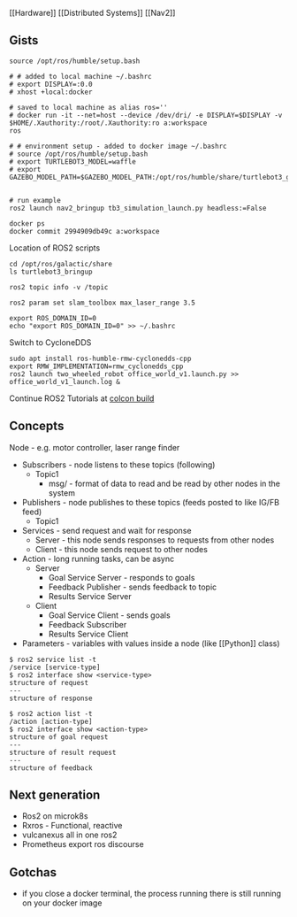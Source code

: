 [[Hardware]] [[Distributed Systems]] [[Nav2]]

## Gists
```
source /opt/ros/humble/setup.bash
```

```
# # added to local machine ~/.bashrc
# export DISPLAY=:0.0
# xhost +local:docker

# saved to local machine as alias ros=''
# docker run -it --net=host --device /dev/dri/ -e DISPLAY=$DISPLAY -v $HOME/.Xauthority:/root/.Xauthority:ro a:workspace
ros

# # environment setup - added to docker image ~/.bashrc
# source /opt/ros/humble/setup.bash
# export TURTLEBOT3_MODEL=waffle
# export GAZEBO_MODEL_PATH=$GAZEBO_MODEL_PATH:/opt/ros/humble/share/turtlebot3_gazebo/models


# run example
ros2 launch nav2_bringup tb3_simulation_launch.py headless:=False

docker ps
docker commit 2994909db49c a:workspace
```

Location of ROS2 scripts
```
cd /opt/ros/galactic/share
ls turtlebot3_bringup
```

```
ros2 topic info -v /topic

ros2 param set slam_toolbox max_laser_range 3.5

export ROS_DOMAIN_ID=0
echo "export ROS_DOMAIN_ID=0" >> ~/.bashrc

```

Switch to CycloneDDS
```
sudo apt install ros-humble-rmw-cyclonedds-cpp
export RMW_IMPLEMENTATION=rmw_cyclonedds_cpp
ros2 launch two_wheeled_robot office_world_v1.launch.py >> office_world_v1_launch.log &
```

Continue ROS2 Tutorials at [colcon build](https://docs.ros.org/en/galactic/Tutorials/Beginner-Client-Libraries/Colcon-Tutorial.html)

## Concepts
Node - e.g. motor controller, laser range finder
- Subscribers - node listens to these topics (following)
	- Topic1
		- msg/ - format of data to read and be read by other nodes in the system
- Publishers - node publishes to these topics (feeds posted to like IG/FB feed)
	- Topic1
- Services - send request and wait for response
	- Server - this node sends responses to requests from other nodes
	- Client - this node sends request to other nodes
- Action - long running tasks, can be async
	- Server
		- Goal Service Server - responds to goals
		- Feedback Publisher - sends feedback to topic
		- Results Service Server
	- Client
		- Goal Service Client - sends goals
		- Feedback Subscriber
		- Results Service Client
- Parameters - variables with values inside a node (like [[Python]] class)

```
$ ros2 service list -t
/service [service-type]
$ ros2 interface show <service-type>
structure of request
---
structure of response
```

```
$ ros2 action list -t
/action [action-type]
$ ros2 interface show <action-type>
structure of goal request
---
structure of result request
---
structure of feedback
```


## Next generation
* Ros2 on microk8s
* Rxros - Functional, reactive
* vulcanexus all in one ros2
* Prometheus export ros discourse

## Gotchas
* if you close a docker terminal, the process running there is still running on your docker image
